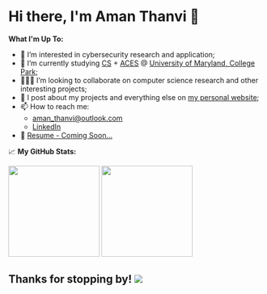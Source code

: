 # Hi there, I'm Aman Thanvi :wave:

**What I'm Up To:**
- 👀 I’m interested in cybersecurity research and application;
- 🌱 I’m currently studying [CS](https://www.cs.umd.edu/) + [ACES](https://aces.umd.edu/) @ [University of Maryland, College Park](https://umd.edu);
- 👨🏻‍💻 I’m looking to collaborate on computer science research and other interesting projects;
- 📝 I post about my projects and everything else on [my personal website](https://amanthanvi.com);
- 📫 How to reach me:
     - aman_thanvi@outlook.com
     - [LinkedIn](https://www.linkedin.com/in/amanthanvi/)
- 📝 [Resume - Coming Soon...]()


📈 **My GitHub Stats:**

<p>
  <img height="180em" src="https://github-readme-stats.vercel.app/api?username=amanthanvi&show_icons=true&hide_border=true&&count_private=true&include_all_commits=true" />
  <img height="180em" src="https://github-readme-stats.vercel.app/api/top-langs/?username=amanthanvi&exclude_repo=KNN-Image-Classification&show_icons=true&hide_border=true&layout=compact&langs_count=8"/>
</p>

## Thanks for stopping by! ![](https://visitor-badge.glitch.me/badge?page_id=amanthanvi.amanthanvi)
<!---
amanthanvi/amanthanvi is a ✨ special ✨ repository because its `README.md` (this file) appears on your GitHub profile.
You can click the Preview link to take a look at your changes.
--->
